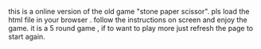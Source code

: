 this is a online version of the old game "stone paper scissor".
pls load the html file in your browser .
follow the instructions on screen and enjoy the game.
it is a 5 round game , if to want to play more just refresh the page to start again.